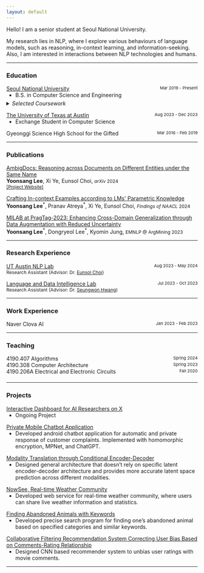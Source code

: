 ```yaml
---
layout: default
---
```


Hello! I am a senior student at Seoul National University. 

My research lies in NLP, where I explore various behaviours of language models, such as reasoning, in-context learning, and information-seeking. Also, I am interested in interactions between NLP technologies and humans. 

<hr>

### Education

<p style="margin:0">
<div style="display:flex; justify-content:space-between">
    <a href="https://snu.ac.kr/">Seoul National University</a>
    <span style="font-size:11px"> Mar 2019 - Present</span>
  </div>

  <ul style="margin:0">
    <li>B.S. in Computer Science and Engineering</li>
  </ul>
<li style="list-style-type: none; margin-top: 5px">
    <details>
		<summary><em>Selected Coursework</em></summary>
    <span style="font-size:11.5px">Natural Language Processing, Information Retrieval and Web Search, Human-Computer Interaction, ML for Visual Understanding, Pattern Recognition, Language and Computer</span>
    </details></li>
</p>

<p style="margin:0">
  <div style="display:flex; justify-content:space-between">
    <a href="https://www.utexas.edu">The University of Texas at Austin</a>
    <span style="font-size:11px">Aug 2023 - Dec 2023</span>
  </div>

  <ul style="margin:0">
    <li>Exchange Student in Computer Science</li>
  </ul>
</p>

<p style="margin:0">
  <div style="display:flex; justify-content:space-between">
    Gyeonggi Science High School for the Gifted
    <span style="font-size:11px">Mar 2016 - Feb 2019</span>
  </div>
</p> 
<hr>

### Publications

<p style="margin-top:0">
  <a href="https://arxiv.org/abs/2404.12447">AmbigDocs: Reasoning across Documents on Different Entities under the Same Name</a> <br>
  <b>Yoonsang Lee</b>, Xi Ye, Eunsol Choi, <span style="font-size:12px"><em>arXiv</em> 2024</span><br>
  <span style="font-size:12px"><a href="https://ambigdocs.github.io">[Project Website]</a></span>
</p>

<p style="margin-top:0">
  <a href="https://arxiv.org/abs/2311.09579">Crafting In-context Examples according to LMs' Parametric Knowledge</a> <br>
  <b>Yoonsang Lee</b><sup>*</sup>, Pranav Atreya<sup>*</sup>, Xi Ye, Eunsol Choi, <span style="font-size:12px"><em>Findings of NAACL</em> 2024</span><br>
  <!-- <img src="/assets/img/png" style="border: 1px solid #555; margin-top: 14px;" /> -->
</p>

<p style="margin-top:0">
  <a href="https://aclanthology.org/2023.argmining-1.24/">MILAB at PragTag-2023: Enhancing Cross-Domain Generalization through Data Augmentation with Reduced Uncertainty</a> <br>
  <b>Yoonsang Lee</b><sup>*</sup>, Dongryeol Lee<sup>*</sup>, Kyomin Jung, <span style="font-size:12px">EMNLP @ ArgMining 2023 </span><br>
  <!-- <img src="/assets/img/png" style="border: 1px solid #555; margin-top: 14px;" /> -->
</p>
<hr>

### Research Experience

<p style="margin:0">
<div style="display:flex; justify-content:space-between">
    <span>
      <a href="https://www.nlp.utexas.edu/">UT Austin NLP Lab</a>
      <!-- <span style="font-size:11px">Advisor: Dr. Eunsol Choi</span> -->
    </span>
    <span style="font-size:11px"> Aug 2023 - May 2024</span>
  </div>
  <span style="font-size:12px">Research Assistant (Advisor: Dr. <a href="https://eunsol.github.io">Eunsol Choi</a>)</span>
  <!-- <ul style="margin:0">
  </ul> -->
</p>

<p style="margin:0">
<div style="display:flex; justify-content:space-between">
  <span>
    <a href="https://ldilab-snu.notion.site/ldilab-snu/Home-47ac59b6129f4dfb9d0f5603c317acda">Language and Data Intelligence Lab</a>
    <!-- <span style="font-size:11px">Advisor: Dr. Seungwon Hwang</span> -->
  </span>
    <span style="font-size:11px"> Jul 2023 - Oct 2023</span>
  </div>
  <span style="font-size:12px">Research Assistant (Advisor: Dr. <a href="https://seungwonh.github.io">Seungwon Hwang</a>)</span>
  <!-- <ul style="margin:0">
  </ul> -->
</p>
<hr>

### Work Experience

<p style="margin:0">
<div style="display:flex; justify-content:space-between">
    Naver Clova AI
    <span style="font-size:11px"> Jan 2023 - Feb 2023</span>
  </div>
</p>
<hr>

### Teaching

<div style="display:flex; justify-content:space-between;">
    4190.407 Algorithms
    <span style="font-size:11px"> Spring 2024</span>
</div>
<div style="display:flex; justify-content:space-between;">
    4190.308 Computer Architecture
    <span style="font-size:11px"> Spring 2023</span>
</div>
<div style="display:flex; justify-content:space-between; margin-bottom:20px">
    4190.206A Electrical and Electronic Circuits
    <span style="font-size:11px"> Fall 2020</span>
</div>
<hr>

<!-- ### Honors and Awards

SNU Semicon Scholarship <br> Merit-Based Scholarship <br> Silver, Korea Olympiad in Informatics <br> 4th Place, 2019 Selected Topic Seminar 2 Presentation <br> Army Commendation Medal
<hr> -->

<!-- ### Selected Coursework

<span style="font-size:12px">Natural Language Processing, Information Retrieval and Web Search, Human-Computer Interaction, ML for Visual Understanding, Statistical Computing, Creative Integrated Design</span>
<hr> -->

### Projects
<p style="margin:0">
<div style="display:flex; justify-content:space-between">
<a href=".">Interactive Dashboard for AI Researchers on X</a> 
<!-- <span style="font-size:11px">Spring 2023</span> -->
  </div>
  <ul style="margin:0">
    <li>Ongoing Project</li>
  </ul>
</p>

<p style="margin:0">
<div style="display:flex; justify-content:space-between">
<a href="./chatbot">Private Mobile Chatbot Application</a> 
<!-- <span style="font-size:11px">Spring 2023</span> -->
  </div>
  <ul style="margin:0">
    <li>Developed android chatbot application for automatic and private response of customer complaints. Implemented with homomorphic encryption, MPNet, and ChatGPT.</li>
  </ul>
</p>

<p style="margin:0">
<div style="display:flex; justify-content:space-between">
<a href="/assets/pdf/modalityTT.pdf">Modality Translation through Conditional Encoder-Decoder</a> 
<!-- <span style="font-size:11px">Spring 2023</span> -->
  </div>
  <ul style="margin:0">
    <li>Designed general architecture that doesn’t rely on specific latent encoder-decoder architecture and provides more accurate latent space prediction across different modalities.</li>
  </ul>
</p>

<p style="margin:0">
<div style="display:flex; justify-content:space-between">
<a href="./nowsee">NowSee, Real-time Weather Community</a>
<!-- <span style="font-size:11px">Fall 2022</span> -->
  </div>

  <ul style="margin:0">
    <li>Developed web service for real-time weather community, where users can share live weather information and statistics.</li>
  </ul>

</p>

<!-- <p style="margin:0">
<div style="display:flex; justify-content:space-between">
<b>Haemong Dogam</b> <span style="font-size:11px">Summer 2022</span>
  </div>

  <ul style="margin:0">
    <li>Developed web service for interpreting and recording dreams.</li>
  </ul>
</p> -->

<p style="margin:0">
<div style="display:flex; justify-content:space-between">
<a href="https://www.ebs.co.kr/tv/show?prodId=131075&lectId=20131843">Finding Abandoned Animals with Keywords</a> 
 <!-- <span style="font-size:11px">Summer 2019</span> -->
  </div>
  <ul style="margin:0">
    <li>Developed precise search program for finding one’s abandoned animal based on specified categories and similar keywords. </li>
  </ul>

</p>

<p style="margin:0">
<div style="display:flex; justify-content:space-between">
<a href="/assets/pdf/collaborativeFR.pdf">Collaborative Filtering Recommendation System Correcting User Bias Based on Comments-Rating Relationship</a> 
<!-- <span style="font-size:11px">Spring 2018</span> -->
  </div>
  <ul style="margin:0">
    <li>Designed CNN based recommender system to unbias user ratings with movie comments. </li>
  </ul>
</p>
<hr>

<!-- ### Extracurricular
LikeLion at SNU <br> Korean Augmentation to the US Army <br> SNU CLS Ambassador, SAENA <br> Student Council, Department of Major and Autonomy <br> International Olympiad in Informatics Training Camp in Korea -->


<!-- ### Small image

![Octocat](https://github.githubassets.com/images/icons/emoji/octocat.png)

### Large image

![Branching](https://guides.github.com/activities/hello-world/branching.png) -->
